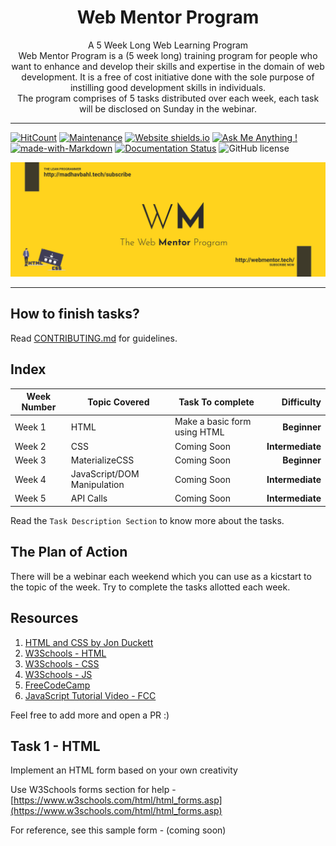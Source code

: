 <h1 align="center">
  Web Mentor Program
</h1>

<p align="center">
  A 5 Week Long Web Learning Program
  <br />
  Web Mentor Program is a (5 week long) training program for people who want to enhance and develop their skills and expertise in the domain of web development. It is a free of cost initiative done with the sole purpose of instilling good development skills in individuals.
  <br />
  The program comprises of 5 tasks distributed over each week, each task will be disclosed on Sunday in the webinar.
</p>

***

[![HitCount](http://hits.dwyl.io/MadhavBahlMD/webmentor.svg)](http://hits.dwyl.io/MadhavBahlMD/webmentor) [![Maintenance](https://img.shields.io/badge/Maintained%3F-yes-green.svg)](https://GitHub.com/MadhavBahlMD/webmentor/commit-activity) [![Website shields.io](https://img.shields.io/website-up-down-green-red/http/shields.io.svg)](http://webmentor.tech/) [![Ask Me Anything !](https://img.shields.io/badge/Ask%20me-anything-1abc9c.svg)](http://madhavbahl.tech/contact/) [![made-with-Markdown](https://img.shields.io/badge/Made%20with-Markdown-1f425f.svg)](http://commonmark.org) [![Documentation Status](https://readthedocs.org/projects/ansicolortags/badge/?version=latest)](http://ansicolortags.readthedocs.io/?badge=latest) ![GitHub license](https://img.shields.io/github/license/MadhavBahlMD/webmentor.svg)

![WebMentor](./cover.png)

***

## How to finish tasks?

Read [CONTRIBUTING.md](./CONTRIBUTING.md) for guidelines.

## Index

| Week Number | Topic Covered | Task To complete | Difficulty |
| ---------- | ----- | ------------ | ---------: |
| Week 1 | HTML | Make a basic form using HTML | **Beginner** |
| Week 2 | CSS | Coming Soon | **Intermediate** |
| Week 3 | MaterializeCSS | Coming Soon | **Beginner** |
| Week 4 | JavaScript/DOM Manipulation | Coming Soon | **Intermediate** |
| Week 5 | API Calls | Coming Soon | **Intermediate** |

Read the `Task Description Section` to know more about the tasks.

## The Plan of Action

There will be a webinar each weekend which you can use as a kicstart to the topic of the week.
Try to complete the tasks allotted each week.

## Resources

1. [HTML and CSS by Jon Duckett](https://wtf.tw/ref/duckett.pdf)
2. [W3Schools - HTML](https://www.w3schools.com/html/)
3. [W3Schools - CSS](https://www.w3schools.com/css/)
4. [W3Schools - JS](https://www.w3schools.com/js/)
5. [FreeCodeCamp](https://www.freecodecamp.org/)
6. [JavaScript Tutorial Video - FCC](https://www.youtube.com/watch?v=PkZNo7MFNFg&t=1s)

Feel free to add more and open a PR :)

## Task 1 - HTML

Implement an HTML form based on your own creativity

Use W3Schools forms section for help - [https://www.w3schools.com/html/html_forms.asp](https://www.w3schools.com/html/html_forms.asp)

For reference, see this sample form - (coming soon)
